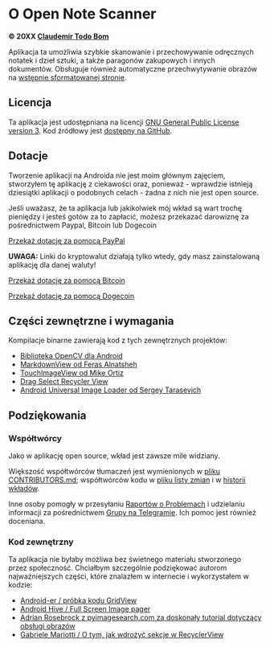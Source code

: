 O Open Note Scanner
=======================

**© 20XX [Claudemir Todo Bom](http://todobom.com)**

Aplikacja ta umożliwia szybkie skanowanie i przechowywanie odręcznych notatek i dzieł sztuki, a także paragonów zakupowych i innych dokumentów. Obsługuje również automatyczne przechwytywanie obrazów na [wstępnie sformatowanej stronie](https://github.com/ctodobom/OpenNoteScanner/raw/master/Page%20Templates/A4%20with%202%20pages.pdf).


Licencja
-------

Ta aplikacja jest udostępniana na licencji [GNU General Public License version 3](http://www.gnu.org/licenses/gpl.txt). Kod źródłowy jest [dostępny na GitHub](http://github.com/ctodobom/OpenNoteScanner).

Dotacje
---------

Tworzenie aplikacji na Androida nie jest moim głównym zajęciem, stworzyłem tę aplikację z ciekawości oraz, ponieważ - wprawdzie istnieją dziesiątki aplikacji o podobnych celach - żadna z nich nie jest open source.

Jeśli uważasz, że ta aplikacja lub jakikolwiek mój wkład są wart trochę pieniędzy i jesteś gotów za to zapłacić, możesz przekazać darowiznę za pośrednictwem Paypal, Bitcoin lub Dogecoin

[Przekaż dotację za pomocą PayPal](https://www.paypal.com/cgi-bin/webscr?cmd=_s-xclick&hosted_button_id=X6XHVCPMRQEL4)

**UWAGA:** Linki do kryptowalut działają tylko wtedy, gdy masz zainstalowaną aplikację dla danej waluty!

[Przekaż dotację za pomocą Bitcoin](bitcoin:1H5tqKZoWdqkR54PGe9w67EzBnLXHBFmt9)

[Przekaż dotację za pomocą Dogecoin](dogecoin:DFBaP724XR3rfs9wFahBd353yFkgkqatvd)


Części zewnętrzne i wymagania
----------------------------------

Kompilacje binarne zawierają kod z tych zewnętrznych projektów:

* [Biblioteka OpenCV dla Android](http://www.opencv.org)
* [MarkdownView od Feras Alnatsheh](https://github.com/falnatsheh/MarkdownView)
* [TouchImageView od Mike Ortiz](https://github.com/MikeOrtiz/TouchImageView)
* [Drag Select Recycler View](https://github.com/afollestad/drag-select-recyclerview)
* [Android Universal Image Loader od Sergey Tarasevich](https://github.com/nostra13/Android-Universal-Image-Loader)

Podziękowania
------

### Współtwórcy

Jako w aplikację open source, wkład jest zawsze mile widziany.

Większość współtwórców tłumaczeń jest wymienionych w [pliku CONTRIBUTORS.md](https://github.com/ctodobom/OpenNoteScanner/blob/master/CONTRIBUTORS.md); współtwórców kodu w [pliku listy zmian](https://github.com/ctodobom/OpenNoteScanner/blob/master/CHANGELOG.md) i w [historii wkładów](https://github.com/ctodobom/OpenNoteScanner/commits).

Inne osoby pomogły w przesyłaniu [Raportów o Problemach](https://github.com/ctodobom/OpenNoteScanner/issues) i udzielaniu informacji za pośrednictwem [Grupy na Telegramie](https://t.me/OpenNoteScanner). Ich pomoc jest również doceniana.

### Kod zewnętrzny

Ta aplikacja nie byłaby możliwa bez świetnego materiału stworzonego przez społeczność. Chciałbym szczególnie podziękować autorom najważniejszych części, które znalazłem w internecie i wykorzystałem w kodzie:

* [Android-er / próbka kodu GridView](http://android-er.blogspot.com.br/2012/07/gridview-loading-photos-from-sd-card.html)
* [Android Hive / Full Screen Image pager](http://www.androidhive.info/2013/09/android-fullscreen-image-slider-with-swipe-and-pinch-zoom-gestures/)
* [Adrian Rosebrock z pyimagesearch.com za doskonały tutorial dotyczący obsługi obrazów](http://www.pyimagesearch.com/2014/09/01/build-kick-ass-mobile-document-scanner-just-5-minutes/)
* [Gabriele Mariotti / O tym, jak wdrożyć sekcje w RecyclerView](https://gist.github.com/gabrielemariotti/e81e126227f8a4bb339c)
